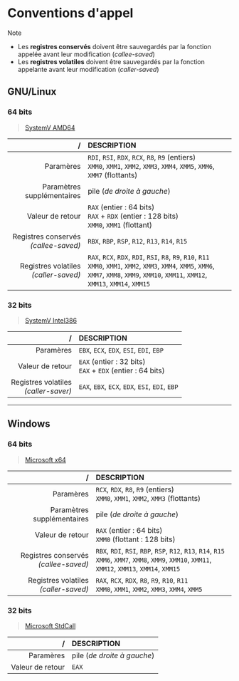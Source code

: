 # Conventions d'appel

> [!NOTE]
> + Les **registres conservés** doivent être sauvegardés par la fonction appelée avant leur modification (_callee-saved_)
> + Les **registres volatiles** doivent être sauvegardés par la fonction appelante avant leur modification (_caller-saved_)

## GNU/Linux

### 64 bits

> [SystemV AMD64](https://www.uclibc.org/docs/psABI-x86_64.pdf)

|/|DESCRIPTION|
|--:|:--|
|Paramères|`RDI`, `RSI`, `RDX`, `RCX`, `R8`, `R9` (entiers)<br>`XMM0`, `XMM1`, `XMM2`, `XMM3`, `XMM4`, `XMM5`, `XMM6`, `XMM7` (flottants)|
|Paramètres supplémentaires|pile (_de droite à gauche_)|
|Valeur de retour|`RAX` (entier : 64 bits)<br>`RAX` + `RDX` (entier : 128 bits)<br>`XMM0`, `XMM1` (flottant)|
|Registres conservés<br>_(callee-saved)_|`RBX`, `RBP`, `RSP`, `R12`, `R13`, `R14`, `R15`|
|Registres volatiles<br>_(caller-saved)_|`RAX`, `RCX`, `RDX`, `RDI`, `RSI`, `R8`, `R9`, `R10`, `R11`<br>`XMM0`, `XMM1`, `XMM2`, `XMM3`, `XMM4`, `XMM5`, `XMM6`, `XMM7`, `XMM8`, `XMM9`, `XMM10`, `XMM11`, `XMM12`, `XMM13`, `XMM14`, `XMM15`|

### 32 bits

> [SystemV Intel386](https://www.sco.com/developers/devspecs/abi386-4.pdf)

|/|DESCRIPTION|
|--:|:--|
|Paramères|`EBX`, `ECX`, `EDX`, `ESI`, `EDI`, `EBP`|
|Valeur de retour|`EAX` (entier : 32 bits)<br>`EAX` + `EDX` (entier : 64 bits)|
|Registres volatiles<br>_(caller-saver)_|`EAX`, `EBX`, `ECX`, `EDX`, `ESI`, `EDI`, `EBP`|

---

## Windows

### 64 bits

> [Microsoft x64](https://learn.microsoft.com/en-us/cpp/build/x64-calling-convention)

|/|DESCRIPTION|
|--:|:--|
|Paramères|`RCX`, `RDX`, `R8`, `R9` (entiers)<br>`XMM0`, `XMM1`, `XMM2`, `XMM3` (flottants)|
|Paramètres supplémentaires|pile (_de droite à gauche_)|
|Valeur de retour|`RAX` (entier : 64 bits)<br>`XMM0` (flottant : 128 bits)|
|Registres conservés<br>_(callee-saved)_|`RBX`, `RDI`, `RSI`, `RBP`, `RSP`, `R12`, `R13`, `R14`, `R15`<br>`XMM6`, `XMM7`, `XMM8`, `XMM9`, `XMM10`, `XMM11`, `XMM12`, `XMM13`, `XMM14`, `XMM15`|
|Registres volatiles<br>_(caller-saved)_|`RAX`, `RCX`, `RDX`, `R8`, `R9`, `R10`, `R11`<br>`XMM0`, `XMM1`, `XMM2`, `XMM3`, `XMM4`, `XMM5`|

### 32 bits

> [Microsoft StdCall](https://learn.microsoft.com/en-us/cpp/cpp/stdcall)

|/|DESCRIPTION|
|--:|:--|
|Paramères|pile (_de droite à gauche_)|
|Valeur de retour|`EAX`|
